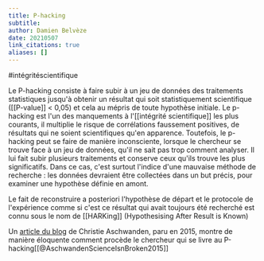 ```yaml
---
title: P-hacking
subtitle:
author: Damien Belvèze
date: 20210507
link_citations: true
aliases: []
---
```

#intégritéscientifique 

Le P-hacking consiste à faire subir à un jeu de données des traitements statistiques jusqu'à obtenir un résultat qui soit statistiquement scientifique ([[P-value]] < 0,05) et cela au mépris de toute hypothèse initiale. 
Le p-hacking est l'un des manquements à l'[[intégrité scientifique]] les plus courants, il multiplie le risque de corrélations faussement positives, de résultats qui ne soient scientifiques qu'en apparence. Toutefois, le p-hacking peut se faire de manière inconsciente, lorsque le chercheur se trouve face à un jeu de données, qu'il ne sait pas trop comment analyser. Il lui fait subir plusieurs traitements et conserve ceux qu'ils trouve les plus significatifs. Dans ce cas, c'est surtout l'indice d'une mauvaise méthode de recherche : les données devraient être collectées dans un but précis, pour examiner une hypothèse définie en amont.

Le fait de reconstruire a posteriori l'hypothèse de départ et le protocole de l'expérience comme si c'est ce résultat qui avait toujours été recherché est connu sous le nom de [[HARKing]] (Hypothesising After Result is Known)

Un [article du blog](https://fivethirtyeight.com/features/science-isnt-broken/#part1) de Christie Aschwanden, paru en 2015, montre de manière éloquente comment procède le chercheur qui se livre au P-hacking[[@AschwandenScienceIsnBroken2015]]





